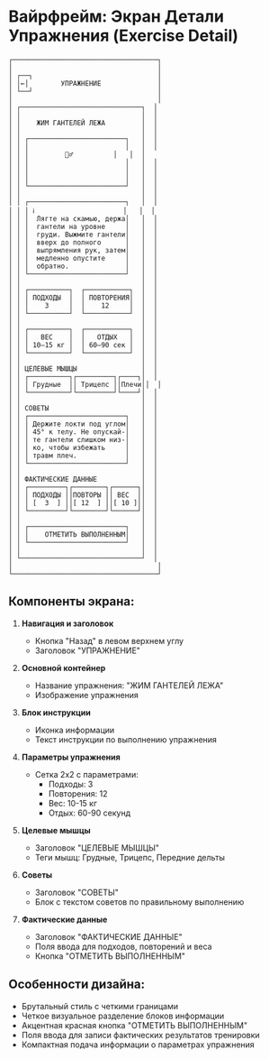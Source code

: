 # Вайрфрейм: Экран Детали Упражнения (Exercise Detail)

```
┌────────────────────────────────────┐
│                                    │
│ ┌──┐                               │
│ │←│        УПРАЖНЕНИЕ              │
│ └──┘                               │
│                                    │
│ ┌──────────────────────────────┐  │
│ │                              │  │
│ │    ЖИМ ГАНТЕЛЕЙ ЛЕЖА         │  │
│ │                              │  │
│ │ ┌────────────────────────┐   │  │
│ │ │                        │   │  │
│ │ │         🏋️‍♂️          │   │  │
│ │ │                        │   │  │
│ │ │                        │   │  │
│ │ │                        │   │  │
│ │ └────────────────────────┘   │  │
│ │                              │  │
│ │ ┌────────────────────────┐   │  │
│ │ │ ℹ️                      │   │  │
│ │ │  Лягте на скамью, держа│   │  │
│ │ │  гантели на уровне     │   │  │
│ │ │  груди. Выжмите гантели│   │  │
│ │ │  вверх до полного      │   │  │
│ │ │  выпрямления рук, затем│   │  │
│ │ │  медленно опустите     │   │  │
│ │ │  обратно.              │   │  │
│ │ └────────────────────────┘   │  │
│ │                              │  │
│ │ ┌──────────┐  ┌───────────┐  │  │
│ │ │ ПОДХОДЫ  │  │ ПОВТОРЕНИЯ│  │  │
│ │ │    3     │  │    12     │  │  │
│ │ └──────────┘  └───────────┘  │  │
│ │                              │  │
│ │ ┌──────────┐  ┌───────────┐  │  │
│ │ │   ВЕС    │  │   ОТДЫХ   │  │  │
│ │ │ 10–15 кг │  │ 60–90 сек │  │  │
│ │ └──────────┘  └───────────┘  │  │
│ │                              │  │
│ │ ЦЕЛЕВЫЕ МЫШЦЫ                │  │
│ │ ┌──────────┐┌─────────┐┌────┐│  │
│ │ │ Грудные  ││ Трицепс ││Плечи││  │
│ │ └──────────┘└─────────┘└────┘│  │
│ │                              │  │
│ │ СОВЕТЫ                       │  │
│ │ ┌────────────────────────┐   │  │
│ │ │ Держите локти под углом│   │  │
│ │ │ 45° к телу. Не опускай-│   │  │
│ │ │ те гантели слишком низ-│   │  │
│ │ │ ко, чтобы избежать     │   │  │
│ │ │ травм плеч.            │   │  │
│ │ └────────────────────────┘   │  │
│ │                              │  │
│ │ ФАКТИЧЕСКИЕ ДАННЫЕ           │  │
│ │ ┌─────────┐┌────────┐┌──────┐│  │
│ │ │ ПОДХОДЫ ││ПОВТОРЫ ││ ВЕС  ││  │
│ │ │ [  3  ] ││[ 12  ] ││[ 10 ]││  │
│ │ └─────────┘└────────┘└──────┘│  │
│ │                              │  │
│ │ ┌────────────────────────┐   │  │
│ │ │    ОТМЕТИТЬ ВЫПОЛНЕННЫМ│   │  │
│ │ └────────────────────────┘   │  │
│ │                              │  │
│ └──────────────────────────────┘  │
│                                    │
└────────────────────────────────────┘
```

## Компоненты экрана:

1. **Навигация и заголовок**
   - Кнопка "Назад" в левом верхнем углу
   - Заголовок "УПРАЖНЕНИЕ"

2. **Основной контейнер**
   - Название упражнения: "ЖИМ ГАНТЕЛЕЙ ЛЕЖА"
   - Изображение упражнения

3. **Блок инструкции**
   - Иконка информации
   - Текст инструкции по выполнению упражнения

4. **Параметры упражнения**
   - Сетка 2x2 с параметрами:
     * Подходы: 3
     * Повторения: 12
     * Вес: 10-15 кг
     * Отдых: 60-90 секунд

5. **Целевые мышцы**
   - Заголовок "ЦЕЛЕВЫЕ МЫШЦЫ"
   - Теги мышц: Грудные, Трицепс, Передние дельты

6. **Советы**
   - Заголовок "СОВЕТЫ"
   - Блок с текстом советов по правильному выполнению

7. **Фактические данные**
   - Заголовок "ФАКТИЧЕСКИЕ ДАННЫЕ"
   - Поля ввода для подходов, повторений и веса
   - Кнопка "ОТМЕТИТЬ ВЫПОЛНЕННЫМ"

## Особенности дизайна:
- Брутальный стиль с четкими границами
- Четкое визуальное разделение блоков информации
- Акцентная красная кнопка "ОТМЕТИТЬ ВЫПОЛНЕННЫМ"
- Поля ввода для записи фактических результатов тренировки
- Компактная подача информации о параметрах упражнения 